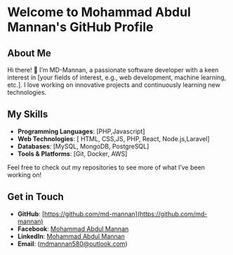 # Welcome to Mohammad Abdul Mannan's GitHub Profile

## About Me

Hi there! 👋 I’m MD-Mannan, a passionate software developer with a keen interest in [your fields of interest, e.g., web development, machine learning, etc.]. I love working on innovative projects and continuously learning new technologies.

## My Skills

- **Programming Languages**: [PHP,Javascript]
- **Web Technologies**: [ HTML, CSS,JS, PHP, React, Node.js,Laravel]
- **Databases**: [MySQL, MongoDB, PostgreSQL]
- **Tools & Platforms**: [Git, Docker, AWS]


Feel free to check out my repositories to see more of what I’ve been working on!

## Get in Touch

- **GitHub**: [https://github.com/md-mannan](https://github.com/md-mannan)
- **Facebook**: [Mohammad Abdul Mannan](https://www.facebook.com/mdmannan580)
- **LinkedIn**: [Mohammad Abdul Mannan](https://www.linkedin.com/in/mohammad-abdul-mannan-337a7678/)
- **Email**:  (mdmannan580@outlook.com)

